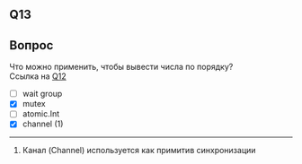 ## Q13

## Вопрос
Что можно применить, чтобы вывести числа по порядку?  
Ссылка на [Q12](./../Q12/Q12.md)

- [ ] wait group
- [X] mutex
- [ ] atomic.Int
- [X] channel (1)

---
1) Канал (Channel) используется как примитив синхронизации
